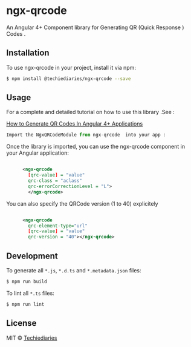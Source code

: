# ngx-qrcode

An Angular 4+ Component library for Generating QR (Quick Response ) Codes .




## Installation

To use ngx-qrcode in your project, install it via npm:

```bash
$ npm install @techiediaries/ngx-qrcode --save
```

## Usage
For a complete and detailed tutorial on how to use this library .See  :

[How to Generate QR Codes In Angular 4+ Applications ](https://www.techiediaries.com/generate-qrcodes-angular)

```ts
Import the NgxQRCodeModule from ngx-qrcode  into your app :
```

Once the library is imported, you can use the ngx-qrcode component in your Angular application:

```xml

      <ngx-qrcode 
        [qrc-value] = "value"
        qrc-class = "aclass"
        qrc-errorCorrectionLevel = "L">
        </ngx-qrcode>

```
You can also specify the QRCode version (1 to 40) explicitely 

```xml

      <ngx-qrcode 
        qrc-element-type="url" 
        [qrc-value] = "value"
        qrc-version = "40"></ngx-qrcode>

```

## Development

To generate all `*.js`, `*.d.ts` and `*.metadata.json` files:

```bash
$ npm run build
```

To lint all `*.ts` files:

```bash
$ npm run lint
```

## License

MIT © [Techiediaries](mailto:techiediaries9@gmail.com)
